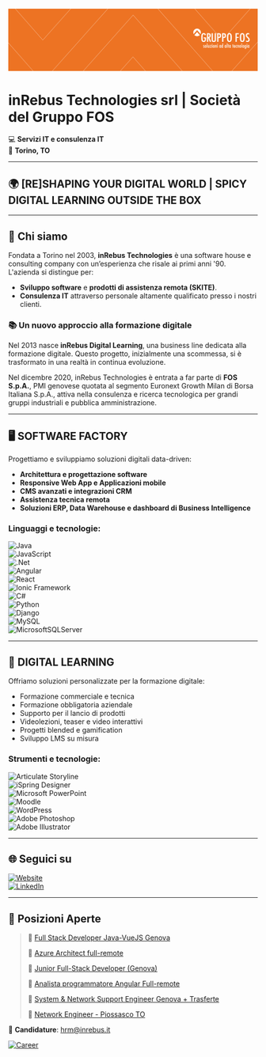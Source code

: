 ![InRebus Technologies](https://github.com/InRebusRecruiting2023/inRebusRecruiting2023/blob/5f1e831bb58dacf79f14cf18beb04d2bdfe0eae4/inRebus_copertina_linkedin%20(002).png) 

# inRebus Technologies srl | Società del Gruppo FOS 
💻 **Servizi IT e consulenza IT**  
🏢 **Torino, TO**

---

## 🌍 [RE]SHAPING YOUR DIGITAL WORLD | SPICY DIGITAL LEARNING OUTSIDE THE BOX

---

## 👥 Chi siamo  
Fondata a Torino nel 2003, **inRebus Technologies** è una software house e consulting company con un’esperienza che risale ai primi anni '90. L'azienda si distingue per:  
- **Sviluppo software** e **prodotti di assistenza remota (SKITE)**.  
- **Consulenza IT** attraverso personale altamente qualificato presso i nostri clienti.  

### 📚 Un nuovo approccio alla formazione digitale  
Nel 2013 nasce **inRebus Digital Learning**, una business line dedicata alla formazione digitale. Questo progetto, inizialmente una scommessa, si è trasformato in una realtà in continua evoluzione.  

Nel dicembre 2020, inRebus Technologies è entrata a far parte di **FOS S.p.A.**, PMI genovese quotata al segmento Euronext Growth Milan di Borsa Italiana S.p.A., attiva nella consulenza e ricerca tecnologica per grandi gruppi industriali e pubblica amministrazione.  

---

## 🖥️ SOFTWARE FACTORY  
Progettiamo e sviluppiamo soluzioni digitali data-driven:  
- **Architettura e progettazione software**  
- **Responsive Web App e Applicazioni mobile**  
- **CMS avanzati e integrazioni CRM**  
- **Assistenza tecnica remota**  
- **Soluzioni ERP, Data Warehouse e dashboard di Business Intelligence**  

### Linguaggi e tecnologie:  
![Java](https://img.shields.io/badge/java-%23ED8B00.svg?style=for-the-badge&logo=openjdk&logoColor=white)  
![JavaScript](https://img.shields.io/badge/javascript-%23323330.svg?style=for-the-badge&logo=javascript&logoColor=%23F7DF1E)  
![.Net](https://img.shields.io/badge/.NET-5C2D91?style=for-the-badge&logo=.net&logoColor=white)  
![Angular](https://img.shields.io/badge/Angular-DD0031?style=for-the-badge&logo=angular&logoColor=white)  
![React](https://img.shields.io/badge/react-%2320232a.svg?style=for-the-badge&logo=react&logoColor=%2361DAFB)  
![Ionic Framework](https://img.shields.io/badge/Ionic_Framework-3880FF?style=for-the-badge&logo=ionic&logoColor=white)  
![C#](https://img.shields.io/badge/c%23-%23239120.svg?style=for-the-badge&logo=c-sharp&logoColor=white)  
![Python](https://img.shields.io/badge/python-3670A0?style=for-the-badge&logo=python&logoColor=ffdd54)  
![Django](https://img.shields.io/badge/django-%23092E20.svg?style=for-the-badge&logo=django&logoColor=white)  
![MySQL](https://img.shields.io/badge/mysql-%2300f.svg?style=for-the-badge&logo=mysql&logoColor=white)  
![MicrosoftSQLServer](https://img.shields.io/badge/Microsoft%20SQL%20Server-CC2927?style=for-the-badge&logo=microsoft%20sql%20server&logoColor=white)  

---

## 📖 DIGITAL LEARNING  
Offriamo soluzioni personalizzate per la formazione digitale:  
- Formazione commerciale e tecnica  
- Formazione obbligatoria aziendale  
- Supporto per il lancio di prodotti  
- Videolezioni, teaser e video interattivi  
- Progetti blended e gamification  
- Sviluppo LMS su misura  

### Strumenti e tecnologie:  
![Articulate Storyline](https://img.shields.io/badge/Articulate%20Storyline-360-blue)  
![iSpring Designer](https://img.shields.io/badge/iSpring%20Designer-11-orange)  
![Microsoft PowerPoint](https://img.shields.io/badge/Microsoft_PowerPoint-B7472A?style=for-the-badge&logo=microsoft-powerpoint&logoColor=white)  
![Moodle](https://img.shields.io/badge/Moodle-FF9900?style=for-the-badge&logo=moodle&logoColor=white)  
![WordPress](https://img.shields.io/badge/WordPress-%23117AC9.svg?style=for-the-badge&logo=WordPress&logoColor=white)  
![Adobe Photoshop](https://img.shields.io/badge/adobe%20photoshop-%2331A8FF.svg?style=for-the-badge&logo=adobe%20photoshop&logoColor=white)  
![Adobe Illustrator](https://img.shields.io/badge/adobe%20illustrator-%23FF9A00.svg?style=for-the-badge&logo=adobe%20illustrator&logoColor=white)  

---

## 🌐 Seguici su  
[![Website](https://img.shields.io/badge/Website-ffa500.svg?style=for-the-badge&logo=readthedocs&logoColor=black)](https://www.inrebus.it/)  
[![LinkedIn](https://img.shields.io/badge/linkedin-%230077B5.svg?style=for-the-badge&logo=linkedin&logoColor=white)](https://www.linkedin.com/company/inrebus-s.r.l./about/)  

---

## 💼 Posizioni Aperte

> 🔹 [Full Stack Developer Java-VueJS Genova](https://it.indeed.com/viewjob?jk=1fd58d5ff3533176&from=shareddesktop_copy)
>
> 🔹 [Azure Architect full-remote](https://it.indeed.com/job/azure-architect-full-remote-4bb28528e7225bbd)
> 
> 🔹 [Junior Full-Stack Developer (Genova)](https://it.indeed.com/job/junior-full-stack-developer-genova-398906ff9636b5a5)
> 
> 🔹 [Analista programmatore Angular Full-remote](https://it.indeed.com/job/analista-programmatoreprogrammatrice-angular-full-remote-c615fb2f8d5f45b9)
> 
> 🔹 [System & Network Support Engineer Genova + Trasferte](https://zinrec.intervieweb.it/gruppofos/jobs/system-network-support-engineer-genova-trasferte-88234/it/)
>
> 🔹 [Network Engineer - Piossasco TO](https://zinrec.intervieweb.it/gruppofos/jobs/network-engineer-piossasco-to-86639/it/)




📧 **Candidature**: [hrm@inrebus.it](mailto:hrm@inrebus.it)

[![Career](https://img.shields.io/badge/Career-00A859?style=for-the-badge&logo=careerbuilder&logoColor=white)](https://zinrec.intervieweb.it/gruppofos/it/career)  
